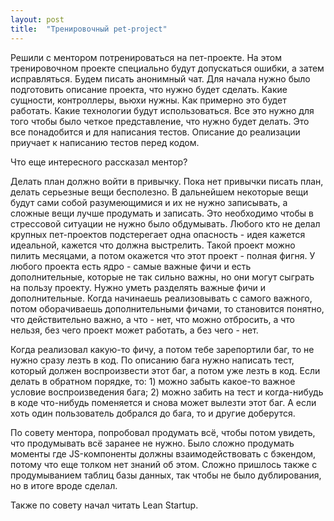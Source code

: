 ```yaml
---
layout: post
title:  "Тренировочный pet-project"
---
```

Решили с ментором потренироваться на пет-проекте. На этом тренировочном проекте специально будут допускаться ошибки, а затем исправляться. Будем писать анонимный чат. Для начала нужно было подготовить описание проекта, что нужно будет сделать. Какие сущности, контроллеры, вьюхи нужны. Как примерно это будет работать. Какие технологии будут использоваться. Все это нужно для того чтобы было четкое представление, что нужно будет делать.
Это все понадобится и для написания тестов. Описание до реализации приучает к написанию тестов перед кодом.


Что еще интересного рассказал ментор?

Делать план должно войти в привычку. Пока нет привычки писать план, делать серьезные вещи бесполезно. В дальнейшем некоторые вещи будут сами собой разумеющимися и их не нужно записывать, а сложные вещи лучше продумать и записать. Это необходимо чтобы в стрессовой ситуации не нужно было обдумывать.
Любого кто не делал крупных пет-проектов подстерегает одна опасность - идея кажется идеальной, кажется что должна выстрелить. Такой проект можно пилить месяцами, а потом окажется что этот проект - полная фигня.
У любого проекта есть ядро - самые важные фичи и есть дополнительные, которые не так сильно важны, но они могут сыграть на пользу проекту. Нужно уметь разделять важные фичи и дополнительные. Когда начинаешь реализовывать с самого важного, потом оборачиваешь дополнительными фичами, то становится понятно, что действительно важно, а что - нет, что можно отбросить, а что нельзя, без чего проект может работать, а без чего - нет.

Когда реализовал какую-то фичу, а потом тебе зарепортили баг, то не нужно сразу лезть в код. По описанию бага нужно написать тест, который должен воспроизвести этот баг, а потом уже лезть в код. Если делать в обратном порядке, то: 1) можно забыть какое-то важное условие воспроизведения бага; 2) можно забить на тест и когда-нибудь в коде что-нибудь поменяется и снова может вылезти этот баг. А если хоть один пользователь добрался до бага, то и другие доберутся.


По совету ментора, попробовал продумать всё, чтобы потом увидеть, что продумывать всё заранее не нужно. Было сложно продумать моменты где JS-компоненты должны взаимодействовать с бэкендом, потому что еще толком нет знаний об этом. Сложно пришлось также с продумыванием таблиц базы данных, так чтобы не было дублирования, но в итоге вроде сделал.

Также по совету начал читать Lean Startup.
